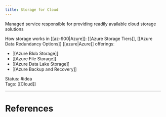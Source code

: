 ```yaml
---
title: Storage for Cloud
---
```

Managed service responsible for providing readily available cloud storage solutions

How storage works in [[az-900|Azure]]: [[Azure Storage Tiers]], [[Azure Data Redundancy Options]]
[[azure|Azure]] offerings:
- [[Azure Blob Storage]]
- [[Azure File Storage]]
- [[Azure Data Lake Storage]]
- [[Azure Backup and Recovery]]

Status: #idea  
Tags: [[Cloud]]  

---
# References